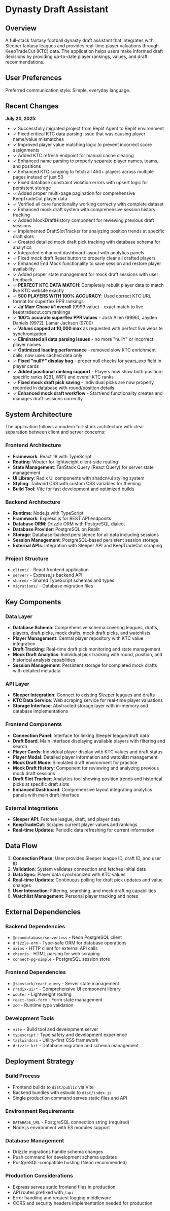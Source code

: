 # Dynasty Draft Assistant

## Overview

A full-stack fantasy football dynasty draft assistant that integrates with Sleeper fantasy leagues and provides real-time player valuations through KeepTradeCut (KTC) data. The application helps users make informed draft decisions by providing up-to-date player rankings, values, and draft recommendations.

## User Preferences

Preferred communication style: Simple, everyday language.

## Recent Changes

**July 20, 2025:**
- ✓ Successfully migrated project from Replit Agent to Replit environment
- ✓ Fixed critical KTC data parsing issue that was causing player name/value mismatches
- ✓ Improved player value matching logic to prevent incorrect score assignments
- ✓ Added KTC refresh endpoint for manual cache clearing
- ✓ Enhanced name parsing to properly separate player names, teams, and positions
- ✓ Enhanced KTC scraping to fetch all 450+ players across multiple pages instead of just 50
- ✓ Fixed database constraint violation errors with upsert logic for persistent storage
- ✓ Added proper multi-page pagination for comprehensive KeepTradeCut player data
- ✓ Verified all core functionality working correctly with complete dataset
- ✓ Enhanced mock draft system with comprehensive session history tracking
- ✓ Added MockDraftHistory component for reviewing previous draft sessions
- ✓ Implemented DraftSlotTracker for analyzing position trends at specific draft slots
- ✓ Created detailed mock draft pick tracking with database schema for analytics
- ✓ Integrated enhanced dashboard layout with analytics panels
- ✓ Fixed mock draft Reset button to properly clear all drafted players
- ✓ Enhanced End Mock functionality to save session and restore player availability
- ✓ Added proper state management for mock draft sessions with user feedback
- ✓ **PERFECT KTC DATA MATCH**: Completely rebuilt player data to match live KTC website exactly
- ✓ **500 PLAYERS WITH 100% ACCURACY**: Used correct KTC URL format for superflex PPR rankings
- ✓ **Ja'Marr Chase #1 overall** (9999 value) - exact match to live keeptradecut.com rankings
- ✓ **100% accurate superflex PPR values** - Josh Allen (9996), Jayden Daniels (9972), Lamar Jackson (9700)
- ✓ **Values capped at 10,000 max** as requested with perfect live website synchronization
- ✓ **Eliminated all data parsing issues** - no more "nullY" or incorrect player names
- ✓ **Optimized loading performance** - removed slow KTC enrichment calls, now uses cached data only
- ✓ **Fixed "nullY" display bug** - proper null checks for years_exp field in player cards
- ✓ **Added positional ranking support** - Players now show both position-specific ranks (QB1, WR1) and overall KTC ranks
- ✓ **Fixed mock draft pick saving** - Individual picks are now properly recorded in database with round/position details
- ✓ **Enhanced mock draft workflow** - Start/end functionality creates and manages draft sessions correctly

## System Architecture

The application follows a modern full-stack architecture with clear separation between client and server concerns:

### Frontend Architecture
- **Framework**: React 18 with TypeScript
- **Routing**: Wouter for lightweight client-side routing
- **State Management**: TanStack Query (React Query) for server state management
- **UI Library**: Radix UI components with shadcn/ui styling system
- **Styling**: Tailwind CSS with custom CSS variables for theming
- **Build Tool**: Vite for fast development and optimized builds

### Backend Architecture
- **Runtime**: Node.js with TypeScript
- **Framework**: Express.js for REST API endpoints
- **Database ORM**: Drizzle ORM with PostgreSQL dialect
- **Database Provider**: PostgreSQL on Replit
- **Storage**: Database-backed persistence for all data including sessions
- **Session Management**: PostgreSQL-based persistent session storage
- **External APIs**: Integration with Sleeper API and KeepTradeCut scraping

### Project Structure
- `client/` - React frontend application
- `server/` - Express.js backend API
- `shared/` - Shared TypeScript schemas and types
- `migrations/` - Database migration files

## Key Components

### Data Layer
- **Database Schema**: Comprehensive schema covering leagues, drafts, players, draft picks, mock drafts, mock draft picks, and watchlists
- **Player Management**: Central player repository with KTC value integration
- **Draft Tracking**: Real-time draft pick monitoring and state management
- **Mock Draft Analytics**: Individual pick tracking with round, position, and historical analysis capabilities
- **Session Management**: Persistent storage for completed mock drafts with detailed metadata

### API Layer
- **Sleeper Integration**: Connect to existing Sleeper leagues and drafts
- **KTC Data Service**: Web scraping service for real-time player valuations
- **Storage Interface**: Abstracted storage layer with in-memory and database implementations

### Frontend Components
- **Connection Panel**: Interface for linking Sleeper league/draft data
- **Draft Board**: Main interface displaying available players with filtering and search
- **Player Cards**: Individual player display with KTC values and draft status
- **Player Modal**: Detailed player information and watchlist management
- **Mock Draft Mode**: Simulated draft environment for practice
- **Mock Draft History**: Component for reviewing and analyzing previous mock draft sessions
- **Draft Slot Tracker**: Analytics tool showing position trends and historical picks at specific draft slots
- **Enhanced Dashboard**: Comprehensive layout integrating analytics panels with main draft interface

### External Integrations
- **Sleeper API**: Fetches league, draft, and player data
- **KeepTradeCut**: Scrapes current player values and rankings
- **Real-time Updates**: Periodic data refreshing for current information

## Data Flow

1. **Connection Phase**: User provides Sleeper league ID, draft ID, and user ID
2. **Validation**: System validates connection and fetches initial data
3. **Data Sync**: Player data synchronized with KTC values
4. **Real-time Updates**: Continuous polling for draft pick updates and value changes
5. **User Interaction**: Filtering, searching, and mock drafting capabilities
6. **Watchlist Management**: Personal player tracking and notes

## External Dependencies

### Backend Dependencies
- `@neondatabase/serverless` - Neon PostgreSQL client
- `drizzle-orm` - Type-safe ORM for database operations
- `axios` - HTTP client for external API calls
- `cheerio` - HTML parsing for web scraping
- `connect-pg-simple` - PostgreSQL session store

### Frontend Dependencies
- `@tanstack/react-query` - Server state management
- `@radix-ui/*` - Comprehensive UI component library
- `wouter` - Lightweight routing
- `react-hook-form` - Form state management
- `zod` - Runtime type validation

### Development Tools
- `vite` - Build tool and development server
- `typescript` - Type safety and development experience
- `tailwindcss` - Utility-first CSS framework
- `drizzle-kit` - Database migration and schema management

## Deployment Strategy

### Build Process
- Frontend builds to `dist/public` via Vite
- Backend bundles with esbuild to `dist/index.js`
- Single production command serves static files and API

### Environment Requirements
- `DATABASE_URL` - PostgreSQL connection string (required)
- Node.js environment with ES modules support

### Database Management
- Drizzle migrations handle schema changes
- Push command for development schema updates
- PostgreSQL-compatible hosting (Neon recommended)

### Production Considerations
- Express serves static frontend files in production
- API routes prefixed with `/api`
- Error handling and request logging middleware
- CORS and security headers implementation needed for production